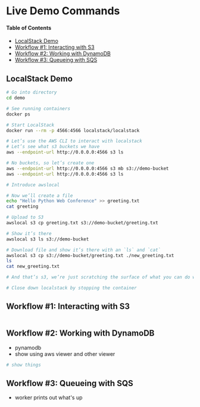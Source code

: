 # Live Demo Commands

#### Table of Contents

<!-- TOC -->

- [LocalStack Demo](#localstack-demo)
- [Workflow #1: Interacting with S3](#workflow-1-interacting-with-s3)
- [Workflow #2: Working with DynamoDB](#workflow-2-working-with-dynamodb)
- [Workflow #3: Queueing with SQS](#workflow-3-queueing-with-sqs)

<!-- /TOC -->

## LocalStack Demo

```bash
# Go into directory
cd demo

# See running containers
docker ps

# Start LocalStack
docker run --rm -p 4566:4566 localstack/localstack

# Let’s use the AWS CLI to interact with localstack
# Let’s see what s3 buckets we have
aws --endpoint-url http://0.0.0.0:4566 s3 ls

# No buckets, so let’s create one
aws --endpoint-url http://0.0.0.0:4566 s3 mb s3://demo-bucket
aws --endpoint-url http://0.0.0.0:4566 s3 ls

# Introduce awslocal

# Now we’ll create a file
echo "Hello Python Web Conference" >> greeting.txt
cat greeting

# Upload to S3
awslocal s3 cp greeting.txt s3://demo-bucket/greeting.txt

# Show it’s there
awslocal s3 ls s3://demo-bucket

# Download file and show it’s there with an `ls` and `cat`
awslocal s3 cp s3://demo-bucket/greeting.txt ./new_greeting.txt
ls
cat new_greeting.txt

# And that’s s3, we’re just scratching the surface of what you can do with localstack.

# Close down localstack by stopping the container
```

## Workflow #1: Interacting with S3

```bash
```

## Workflow #2: Working with DynamoDB

- pynamodb
- show using aws viewer and other viewer

```bash
# show things
```

## Workflow #3: Queueing with SQS

- worker prints out what's up

```bash
```
